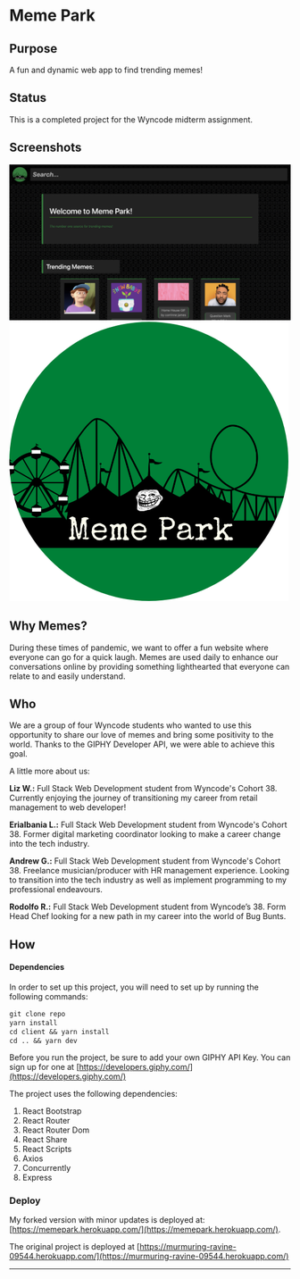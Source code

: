 # Meme Park

## Purpose

A fun and dynamic web app to find trending memes!

## Status

This is a completed project for the Wyncode midterm assignment.

## Screenshots

<img src="./screenshot.png" />
<img src="./client/src/components/images/meme_park_logo_circle.png">

## Why Memes?

During these times of pandemic, we want to offer a fun website where everyone can go for a quick laugh. Memes are used daily to enhance our conversations online by providing something lighthearted that everyone can relate to and easily understand.

## Who

We are a group of four Wyncode students who wanted to use this opportunity to share our love of memes and bring some positivity to the world. Thanks to the GIPHY Developer API, we were able to achieve this goal.

A little more about us:

**Liz W.:** Full Stack Web Development student from Wyncode's Cohort 38. Currently enjoying the journey of transitioning my career from retail management to web developer!

**Erialbania L.:** Full Stack Web Development student from Wyncode's Cohort 38. Former digital marketing coordinator looking to make a career change into the tech industry.

**Andrew G.:** Full Stack Web Development student from Wyncode's Cohort 38. Freelance musician/producer with HR management experience. Looking to transition into the tech industry as well as implement programming to my professional endeavours.

**Rodolfo R.:** Full Stack Web Development student from Wyncode’s 38. Form Head Chef looking for a new path in my career into the world of Bug Bunts.

## How

#### Dependencies

In order to set up this project, you will need to set up by running the following commands:

    git clone repo
    yarn install
    cd client && yarn install
    cd .. && yarn dev

Before you run the project, be sure to add your own GIPHY API Key. You can sign up for one at [https://developers.giphy.com/](https://developers.giphy.com/)

The project uses the following dependencies:

1.  React Bootstrap
2.  React Router
3.  React Router Dom
4.  React Share
5.  React Scripts
6.  Axios
7.  Concurrently
8.  Express

### Deploy

My forked version with minor updates is deployed at: [https://memepark.herokuapp.com/](https://memepark.herokuapp.com/).

The original project is deployed at [https://murmuring-ravine-09544.herokuapp.com/](https://murmuring-ravine-09544.herokuapp.com/)

<hr/>
